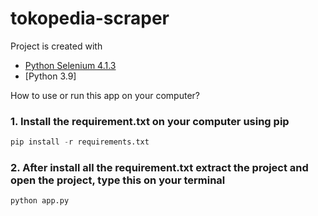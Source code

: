 # tokopedia-scraper

Project is created with 
* [Python Selenium 4.1.3](https://selenium-python.readthedocs.io/installation.html)
* [Python 3.9]

How to use or run this app on your computer?
### 1. Install the requirement.txt on your computer using pip

```python
pip install -r requirements.txt
```

### 2.  After install all the requirement.txt extract the project and open the project, type this on your terminal 
```python
python app.py
```
